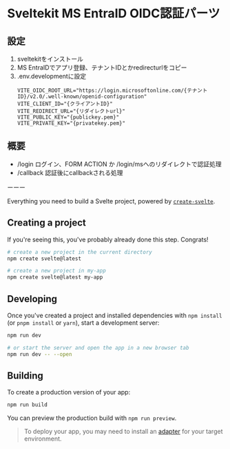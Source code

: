 # Sveltekit MS EntraID OIDC認証パーツ
## 設定
1. sveltekitをインストール
2. MS EntraIDでアプリ登録、テナントIDとかredirecturlをコピー
3. .env.developmentに設定
    ```
    VITE_OIDC_ROOT_URL="https://login.microsoftonline.com/{テナントID}/v2.0/.well-known/openid-configuration"
    VITE_CLIENT_ID="{クライアントID}"
    VITE_REDIRECT_URL="{リダイレクトurl}"
    VITE_PUBLIC_KEY="{publickey.pem}"
    VITE_PRIVATE_KEY="{privatekey.pem}"
    ```
## 概要
- /login    ログイン、FORM ACTION か /login/msへのリダイレクトで認証処理
- /callback 認証後にcallbackされる処理



ーーー


Everything you need to build a Svelte project, powered by [`create-svelte`](https://github.com/sveltejs/kit/tree/main/packages/create-svelte).

## Creating a project

If you're seeing this, you've probably already done this step. Congrats!

```bash
# create a new project in the current directory
npm create svelte@latest

# create a new project in my-app
npm create svelte@latest my-app
```

## Developing

Once you've created a project and installed dependencies with `npm install` (or `pnpm install` or `yarn`), start a development server:

```bash
npm run dev

# or start the server and open the app in a new browser tab
npm run dev -- --open
```

## Building

To create a production version of your app:

```bash
npm run build
```

You can preview the production build with `npm run preview`.

> To deploy your app, you may need to install an [adapter](https://kit.svelte.dev/docs/adapters) for your target environment.
